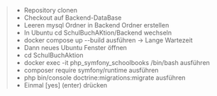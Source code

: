 >* Repository clonen
>* Checkout auf Backend-DataBase
>* Leeren mysql Ordner in Backend Ordner erstellen
>* In Ubuntu cd SchulBuchAKtion/Backend wechseln 
>* docker compose up --build ausführen -> Lange Wartezeit
>* Dann neues Ubuntu Fenster öffnen
>* cd SchulBuchAktion
>* docker exec -it php_symfony_schoolbooks /bin/bash ausführen
>* composer require symfony/runtime ausführen
>* php bin/console doctrine:migrations:migrate ausführen
>* Einmal [yes] (enter) drücken
